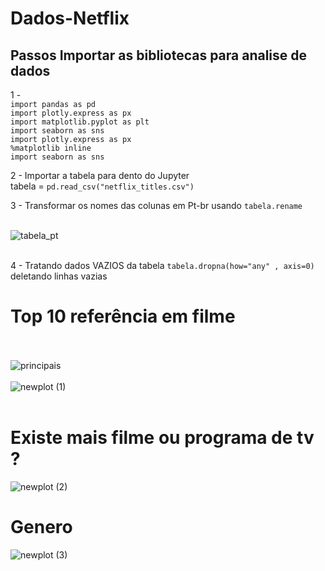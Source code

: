 # Dados-Netflix
 
## Passos Importar as bibliotecas para analise de dados
1 -  
 `import pandas as pd `<br>
 `import plotly.express as px` <br>
 `import matplotlib.pyplot as plt` <br>
 `import seaborn as sns` <br>
 `import plotly.express as px`<br>
 `%matplotlib inline`<br>
 `import seaborn as sns`<br>

2 -  Importar a tabela para dento do Jupyter <br> tabela = `pd.read_csv("netflix_titles.csv")`

3 -  Transformar os nomes das colunas em Pt-br usando `tabela.rename` <br><br>

![tabela_pt](https://user-images.githubusercontent.com/92749835/138021915-d5675a35-36f7-4877-9cf7-a9b19c8bf277.png)
<br><br>

4 -  Tratando dados VAZIOS da tabela `tabela.dropna(how="any" , axis=0)` deletando linhas vazias

# Top 10 referência em filme
<br><br>
![principais](https://user-images.githubusercontent.com/92749835/138022258-92d31e3f-3c8c-4223-be3c-bdb0b98bfc38.png)
<br><br>
![newplot (1)](https://user-images.githubusercontent.com/92749835/138022799-c692cc15-57c8-422b-89e6-9b3753c5f8cd.png)
<br><br>
# Existe mais filme ou programa de tv ?

![newplot (2)](https://user-images.githubusercontent.com/92749835/138022801-ed75af5e-bd63-4a44-81c7-de9c42dd2d88.png)
# Genero
![newplot (3)](https://user-images.githubusercontent.com/92749835/138022810-139f7d14-e5dd-48fe-9d5b-2abd11a26226.png)
